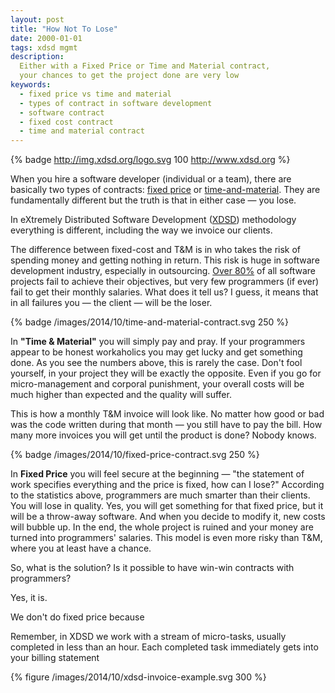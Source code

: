 ```yaml
---
layout: post
title: "How Not To Lose"
date: 2000-01-01
tags: xdsd mgmt
description:
  Either with a Fixed Price or Time and Material contract,
  your chances to get the project done are very low
keywords:
  - fixed price vs time and material
  - types of contract in software development
  - software contract
  - fixed cost contract
  - time and material contract
---
```


{% badge http://img.xdsd.org/logo.svg 100 http://www.xdsd.org %}

When you hire a software developer (individual or a team), there are
basically two types of contracts:
[fixed price](https://en.wikipedia.org/wiki/Fixed-price_contract) or
[time-and-material](https://en.wikipedia.org/wiki/Time_and_materials).
They are fundamentally different but the truth is that in either case &mdash;
you lose.

In eXtremely Distributed Software Development
([XDSD](http://www.xdsd.org)) methodology everything is different, including
the way we invoice our clients.

<!--more-->

The difference between fixed-cost and T&M is in who takes the risk of spending
money and getting nothing in return. This risk is huge in software
development industry, especially in outsourcing.
[Over 80%](http://www.projectsmart.co.uk/docs/chaos-report.pdf) of all
software projects fail to achieve their objectives, but very few programmers (if ever)
fail to get their monthly salaries. What does it tell us?
I guess, it means that in all failures you &mdash; the client &mdash; will be the loser.

{% badge /images/2014/10/time-and-material-contract.svg 250 %}

In **"Time & Material"** you will simply pay and pray. If your programmers
appear to be honest workaholics you may get lucky and get something done.
As you see the numbers above, this is rarely the case. Don't fool yourself,
in your project they will be exactly the opposite. Even if you go for micro-management
and corporal punishment, your overall costs will be much higher than expected
and the quality will suffer.

This is how a monthly T&M invoice will look like. No matter how
good or bad was the code written during that month &mdash; you still have
to pay the bill. How many more invoices you will get until the
product is done? Nobody knows.

{% badge /images/2014/10/fixed-price-contract.svg 250 %}

In **Fixed Price** you will feel secure at the beginning &mdash; "the statement
of work specifies everything and the price is fixed, how can I lose?"
According to the statistics above, programmers are much smarter than their
clients. You will lose in quality. Yes, you will get something for that
fixed price, but it will be a throw-away software. And when you decide to
modify it, new costs will bubble up. In the end, the whole project is ruined
and your money are turned into programmers' salaries. This model is even more
risky than T&M, where you at least have a chance.

So, what is the solution? Is it possible to have win-win
contracts with programmers?

Yes, it is.

We don't do fixed price because

Remember, in XDSD we work with a stream of micro-tasks, usually completed
in less than an hour. Each completed task immediately gets into your
billing statement

{% figure /images/2014/10/xdsd-invoice-example.svg 300 %}
